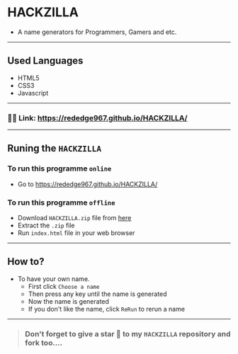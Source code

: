 # HACKZILLA
- A name generators for Programmers, Gamers and etc.
---
## Used Languages
- HTML5
- CSS3
- Javascript
---
### 🔗🔗 Link: https://rededge967.github.io/HACKZILLA/
---
## Runing the `HACKZILLA`
### To run this programme `online`
- Go to https://rededge967.github.io/HACKZILLA/

### To run this programme `offline`
- Download `HACKZILLA.zip` file from [here](https://github.com/RedEdge967/HACKZILLA/releases)
- Extract the `.zip` file
- Run `index.html` file in your web browser
---
## How to?
- To have your own name.
   - First click `Choose a name`
   - Then press any key until the name is generated
   - Now the name is generated
   - If you don't like the name, click `ReRun` to rerun a name
---
> ### Don't forget to give a star 🌟 to my `HACKZILLA` repository and fork too....
